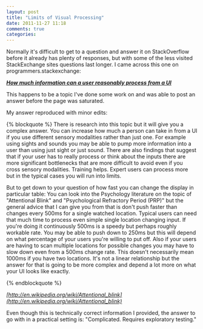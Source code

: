 ```yaml
---
layout: post
title: "Limits of Visual Processing"
date: 2011-11-27 11:18
comments: true
categories: 
---
```


Normally it's difficult to get to a question and answer it on StackOverflow before it already has plenty of responses, but with some of the less visited StackExchange sites questions last longer.  I came across this one on programmers.stackexchange:   

_**[How much information can a user reasonably process from a UI](http://programmers.stackexchange.com/questions/1877/how-much-information-can-a-user-reasonably-process-from-a-ui)**_  

This happens to be a topic I've done some work on and was able to post an answer before the page was saturated.  

My answer reproduced with minor edits:  

{% blockquote %}
There is research into this topic but it will give you a complex answer. You can increase how much a person can take in from a UI if you use different sensory modalities rather than just one. For example using sights and sounds you may be able to pump more information into a user than using just sight or just sound. There are also findings that suggest that if your user has to really process or think about the inputs there are more significant bottlenecks that are more difficult to avoid even if you cross sensory modalities. Training helps. Expert users can process more but in the typical cases you will run into limits.

But to get down to your question of how fast you can change the display in particular table: You can look into the Psychology literature on the topic of "Attentional Blink" and "Psychological Refractory Period (PRP)" but the general advice that I can give you from that is don't push faster than changes every 500ms for a single watched location. Typical users can need that much time to process even simple single location changing input. If you're doing it continuously 500ms is a speedy but perhaps roughly workable rate. You may be able to push down to 250ms but this will depend on what percentage of your users you're willing to put off. Also if your users are having to scan multiple locations for possible changes you may have to slow down even from a 500ms change rate. This doesn't necessarily mean 1000ms if you have two locations. It's not a linear relationship but the answer for that is going to be more complex and depend a lot more on what your UI looks like exactly.  

{% endblockquote %}

<em>[http://en.wikipedia.org/wiki/Attentional_blink](http://en.wikipedia.org/wiki/Attentional_blink)</em>

Even though this is technically correct information I provided, the answer to go with in a practical setting is: "Complicated. Requires exploratory testing."

